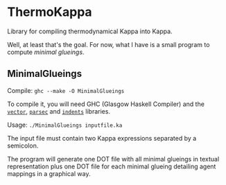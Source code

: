 ThermoKappa
===========

Library for compiling thermodynamical Kappa into Kappa.

Well, at least that's the goal. For now, what I have is a small program to compute *minimal glueings*.

## MinimalGlueings

Compile: `ghc --make -O MinimalGlueings`

To compile it, you will need GHC (Glasgow Haskell Compiler) and the [`vector`](http://hackage.haskell.org/package/vector), [`parsec`](http://hackage.haskell.org/package/parsec) and [`indents`](http://hackage.haskell.org/package/indents) libraries.

Usage: `./MinimalGlueings inputfile.ka`

The input file must contain two Kappa expressions separated by a semicolon.

The program will generate one DOT file with all minimal glueings in textual representation plus one DOT file for each minimal glueing detailing agent mappings in a graphical way.
